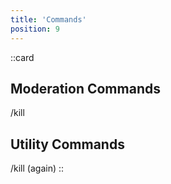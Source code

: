 ```yaml
---
title: 'Commands'
position: 9
---
```


::card
## Moderation Commands
/kill
## Utility Commands
/kill (again)
::
